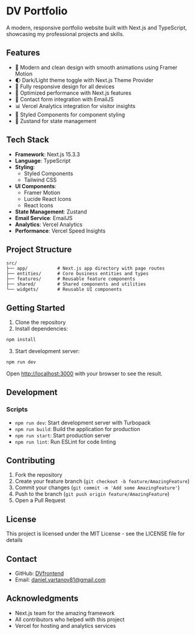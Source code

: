# DV Portfolio

A modern, responsive portfolio website built with Next.js and TypeScript, showcasing my professional projects and skills.

## Features

- 🎨 Modern and clean design with smooth animations using Framer Motion
- 🌓 Dark/Light theme toggle with Next.js Theme Provider
- 📱 Fully responsive design for all devices
- 🚀 Optimized performance with Next.js features
- 📧 Contact form integration with EmailJS
- 📊 Vercel Analytics integration for visitor insights
- 🎨 Styled Components for component styling
- 🔄 Zustand for state management

## Tech Stack

- **Framework**: Next.js 15.3.3
- **Language**: TypeScript
- **Styling**: 
  - Styled Components
  - Tailwind CSS
- **UI Components**: 
  - Framer Motion
  - Lucide React Icons
  - React Icons
- **State Management**: Zustand
- **Email Service**: EmailJS
- **Analytics**: Vercel Analytics
- **Performance**: Vercel Speed Insights

## Project Structure

```
src/
├── app/           # Next.js app directory with page routes
├── entities/      # Core business entities and types
├── features/      # Reusable feature components
├── shared/        # Shared components and utilities
└── widgets/       # Reusable UI components
```

## Getting Started

1. Clone the repository
2. Install dependencies:
```bash
npm install
```

3. Start development server:
```bash
npm run dev
```

Open [http://localhost:3000](http://localhost:3000) with your browser to see the result.

## Development

### Scripts

- `npm run dev`: Start development server with Turbopack
- `npm run build`: Build the application for production
- `npm run start`: Start production server
- `npm run lint`: Run ESLint for code linting

## Contributing

1. Fork the repository
2. Create your feature branch (`git checkout -b feature/AmazingFeature`)
3. Commit your changes (`git commit -m 'Add some AmazingFeature'`)
4. Push to the branch (`git push origin feature/AmazingFeature`)
5. Open a Pull Request

## License

This project is licensed under the MIT License - see the LICENSE file for details

## Contact

- GitHub: [DVfrontend](https://github.com/DVfrontend)
- Email: [daniel.vartanov81@gmail.com](mailto:daniel.vartanov81@gmail.com)

## Acknowledgments

- Next.js team for the amazing framework
- All contributors who helped with this project
- Vercel for hosting and analytics services
